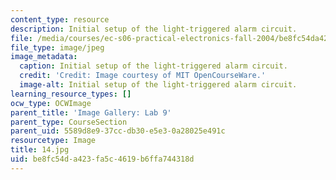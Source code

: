 ```yaml
---
content_type: resource
description: Initial setup of the light-triggered alarm circuit.
file: /media/courses/ec-s06-practical-electronics-fall-2004/be8fc54da423fa5c4619b6ffa744318d_14.jpg
file_type: image/jpeg
image_metadata:
  caption: Initial setup of the light-triggered alarm circuit.
  credit: 'Credit: Image courtesy of MIT OpenCourseWare.'
  image-alt: Initial setup of the light-triggered alarm circuit.
learning_resource_types: []
ocw_type: OCWImage
parent_title: 'Image Gallery: Lab 9'
parent_type: CourseSection
parent_uid: 5589d8e9-37cc-db30-e5e3-0a28025e491c
resourcetype: Image
title: 14.jpg
uid: be8fc54d-a423-fa5c-4619-b6ffa744318d
---
```

